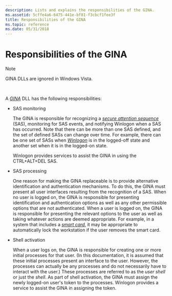 ```yaml
---
description: Lists and explains the responsibilities of the GINA.
ms.assetid: 5cffe4a6-6475-441e-bf81-f3cbcf1fee3f
title: Responsibilities of the GINA
ms.topic: reference
ms.date: 05/31/2018
---
```


# Responsibilities of the GINA

> [!Note]  
> GINA DLLs are ignored in Windows Vista.

 

A [*GINA*](../secgloss/g-gly.md) DLL has the following responsibilities:

-   SAS monitoring

    The GINA is responsible for recognizing a [*secure attention sequence*](../secgloss/s-gly.md) (SAS), monitoring for SAS events, and notifying Winlogon when a SAS has occurred. Note that there can be more than one SAS defined, and the set of defined SASs can change over time. For example, there can be one set of SASs when [*Winlogon*](../secgloss/w-gly.md) is in the logged-off state and another set when it is in the logged-on state.

    Winlogon provides services to assist the GINA in using the CTRL+ALT+DEL SAS.

-   SAS processing

    One reason for making the GINA replaceable is to provide alternative identification and authentication mechanisms. To do this, the GINA must present all user interfaces resulting from the recognition of a SAS. When no user is logged on, the GINA is responsible for presenting identification and authentication options as well as any other permissible options that are not authenticated. When a user is logged on, the GINA is responsible for presenting the relevant options to the user as well as taking whatever actions are deemed appropriate. For example, in a system that includes a [*smart card*](../secgloss/s-gly.md), it may be appropriate to automatically lock the workstation if the user removes the smart card.

-   Shell activation

    When a user logs on, the GINA is responsible for creating one or more initial processes for that user. (In this documentation, it is assumed that these initial processes present an interface to the user. However, the processes can actually be any processes and do not necessarily have to interact with the user.) These processes are referred to as the *user shell* or just the *shell*. As part of shell activation, the GINA must assign the newly logged-on user's token to the processes. Winlogon provides a service to assist the GINA in assigning the token.

 

 
